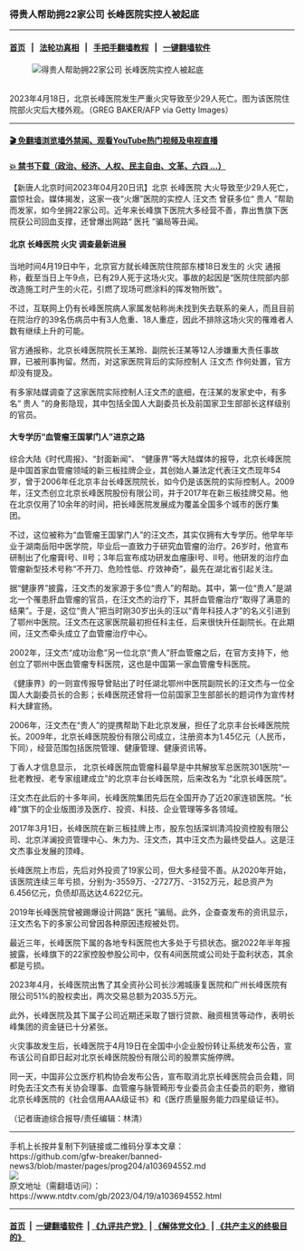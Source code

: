 ### 得贵人帮助拥22家公司 长峰医院实控人被起底
------------------------

#### [首页](https://github.com/gfw-breaker/banned-news3/blob/master/README.md) &nbsp;&nbsp;|&nbsp;&nbsp; [法轮功真相](https://github.com/begood0513/basic/blob/master/README.md)  &nbsp;&nbsp;|&nbsp;&nbsp; [手把手翻墙教程](https://github.com/gfw-breaker/guides/wiki)  &nbsp;&nbsp;|&nbsp;&nbsp; [一键翻墙软件](https://github.com/gfw-breaker/nogfw/blob/master/README.md)  



<div><div class="featured_image">
 <figure>
  <img alt="得贵人帮助拥22家公司 长峰医院实控人被起底" src="https://i.ntdtv.com/assets/uploads/2023/04/id103694558-GettyImages-1251971349-800x450-1.jpg"/>
 </figure><br/>
 <span class="caption">
  2023年4月18日，北京长峰医院发生严重火灾导致至少29人死亡。图为该医院住院部火灾后大楼外观。（GREG BAKER/AFP via Getty Images）
 </span>
</div>
</div><hr/>

#### [ 🎬  免翻墙浏览墙外禁闻、观看YouTube热门视频及电视直播](https://github.com/gfw-breaker/HelloWorld)

#### [ 💥  禁书下载（政治、经济、人权、民主自由、文革、六四 ...）](https://github.com/gfw-breaker/books/blob/master/README.md)

<div><div class="post_content" itemprop="articleBody">
 <p>
  【新唐人北京时间2023年04月20日讯】北京
  <ok href="https://www.ntdtv.com/gb/长峰医院.htm">
   长峰医院
  </ok>
  大火导致至少29人死亡，震惊社会。媒体揭发，这家一夜“火爆”医院的实控人
  <ok href="https://www.ntdtv.com/gb/汪文杰.htm">
   汪文杰
  </ok>
  曾获多位“
  <ok href="https://www.ntdtv.com/gb/贵人.htm">
   贵人
  </ok>
  ”帮助而发家，如今坐拥22家公司。近年来长峰旗下医院大多经营不善，靠出售旗下医院获公司回血支撑，还曾爆出网路“
  <ok href="https://www.ntdtv.com/gb/医托.htm">
   医托
  </ok>
  ”骗局等丑闻。
 </p>
 <h4>
  北京
  <ok href="https://www.ntdtv.com/gb/长峰医院.htm">
   长峰医院
  </ok>
  <ok href="https://www.ntdtv.com/gb/火灾.htm">
   火灾
  </ok>
  调查最新进展
 </h4>
 <p>
  当地时间4月19日中午，北京官方就长峰医院住院部东楼18日发生的
  <ok href="https://www.ntdtv.com/gb/火灾.htm">
   火灾
  </ok>
  通报称，截至当日上午9点，已有29人死于这场火灾。事故的起因是“医院住院部内部改造施工时产生的火花，引燃了现场可燃涂料的挥发物所致”。
 </p>
 <p>
  不过，互联网上仍有长峰医院病人家属发帖称尚未找到失去联系的亲人，而且目前在院治疗的39名伤病员中有3人危重、18人重症，因此不排除这场火灾的罹难者人数有继续上升的可能。
 </p>
 <p>
  官方通报称，北京长峰医院院长王某玲、副院长汪某等12人涉嫌重大责任事故罪，已被刑事拘留。然而，对这家医院背后的实际控制人
  <ok href="https://www.ntdtv.com/gb/汪文杰.htm">
   汪文杰
  </ok>
  作何处置，官方却没有提及。
 </p>
 <p>
  有多家陆媒调查了这家医院实际控制人汪文杰的底细，在汪某的发家史中，有多名“
  <ok href="https://www.ntdtv.com/gb/贵人.htm">
   贵人
  </ok>
  ”的身影隐现，其中包括全国人大副委员长及前国家卫生部部长这样级别的官员。
 </p>
 <h4>
  大专学历“血管瘤王国掌门人”进京之路
 </h4>
 <p>
  综合大陆《时代周报》、“封面新闻”、 “健康界”等大陆媒体的报导，北京长峰医院是中国首家血管瘤领域的新三板挂牌企业，其创始人兼法定代表汪文杰现年54岁，曾于2006年任北京丰台长峰医院院长，如今仍是该医院的实际控制人。2009年，汪文杰创立北京长峰医院股份有限公司，并于2017年在新三板挂牌交易。他在北京仅用了10余年的时间，把长峰医院发展成为覆盖全国多个城市的医疗集团。
 </p>
 <p>
  不过，这位被称为“血管瘤王国掌门人”的汪文杰，其实仅拥有大专学历。他早年毕业于湖南岳阳中医学院，毕业后一直致力于研究血管瘤的治疗。26岁时，他宣布研制出了化瘤膏Ⅰ号、Ⅱ号；3年后宣布成功研发血瘤康Ⅰ号、Ⅱ号。他研发的治疗血管瘤新型技术号称“不开刀、危险性低、疗效神奇”，最先在湖北省引起关注。
 </p>
 <p>
  据“健康界”披露，汪文杰的发家源于多位“贵人”的帮助。其中，第一位“贵人”是湖北一个罹患肝血管瘤的官员，在汪文杰的治疗下，其肝血管瘤治疗“取得了满意的结果”。于是，这位“贵人”把当时刚30岁出头的汪以“青年科技人才”的名义引进到了鄂州中医院。汪文杰在这家医院最初担任科主任，后来很快升任副院长。在此期间，汪文杰牵头成立了血管瘤治疗中心。
 </p>
 <p>
  2002年，汪文杰“成功治愈”另一位北京“贵人”肝血管瘤之后，在官方支持下，他创立了鄂州中医血管瘤专科医院，这也是中国第一家血管瘤专科医院。
 </p>
 <p>
  《健康界》的一则宣传报导曾贴出了时任湖北鄂州中医院副院长的汪文杰与一位全国人大副委员长的合影；长峰医院还曾将一位前国家卫生部部长的题词作为宣传材料大肆宣扬。
 </p>
 <p>
  2006年，汪文杰在“贵人”的提携帮助下赴北京发展，担任了北京丰台长峰医院院长。2009年，北京长峰医院股份有限公司成立，注册资本为1.45亿元（人民币，下同），经营范围包括医院管理、健康管理、健康资讯等。
 </p>
 <p>
  丁香人才信息显示， 北京长峰医院血管瘤科最早是中共解放军总医院301医院“一批老教授、老专家组建成立”的北京丰台长峰医院，后来改名为 “北京长峰医院”。
 </p>
 <p>
  汪文杰在此后的十多年间，长峰医院集团先后在全国开办了近20家连锁医院。“长峰”旗下的企业版图涉及医疗、投资、科技、企业管理等多各领域。
 </p>
 <p>
  2017年3月1日，长峰医院在新三板挂牌上市，股东包括深圳清鸿投资控股有限公司、北京洋澜投资管理中心、朱力为、汪文杰，其中汪文杰为最终受益人。这是汪文杰事业发展的顶峰。
 </p>
 <p>
  长峰医院上市后，先后对外投资了19家公司，但大多经营不善。从2020年开始，该医院连续三年亏损，分别为-3559万、-2727万、-3152万元，起总资产为6.456亿元，负债却高达达4.622亿元。
 </p>
 <p>
  2019年长峰医院曾被踢爆设计网路“
  <ok href="https://www.ntdtv.com/gb/医托.htm">
   医托
  </ok>
  ”骗局。此外，企查查发布的资讯显示，汪文杰名下的多家公司曾因各种原因违规被处罚。
 </p>
 <p>
  最近三年，长峰医院下属的各地专科医院也大多处于亏损状态。据2022年半年报披露，长峰旗下的22家控股参股公司中，仅有4间医院或公司处于盈利状态，其余都是亏损。
 </p>
 <p>
  2023年4月，长峰医院出售了其全资孙公司长沙湘城康复医院和广州长峰医院有限公司51%的股权卖出，两次交易总额为2035.5万元。
 </p>
 <p>
  此外，长峰医院及其下属子公司近期还采取了银行贷款、融资租赁等动作，表明长峰集团的资金链已十分紧张。
 </p>
 <p>
  火灾事故发生后，长峰医院于4月19日在全国中小企业股份转让系统发布公告，宣布该公司自即日起对北京长峰医院股份有限公司的股票实施停牌。
 </p>
 <p>
  同一天，中国非公立医疗机构协会发布公告，宣布取消北京长峰医院会员会籍，同时免去汪文杰有关协会理事、血管瘤与脉管畸形专业委员会主任委员的职务，撤销北京长峰医院的《社会信用AAA级证书》和《医疗质量服务能力四星级证书》。
 </p>
 <p>
  （记者唐迪综合报导/责任编辑：林清）
 </p>
 <div class="single_ad">
 </div>
</div>
</div>
<hr/>
手机上长按并复制下列链接或二维码分享本文章：<br/>
https://github.com/gfw-breaker/banned-news3/blob/master/pages/prog204/a103694552.md <br/>
<a href='https://github.com/gfw-breaker/banned-news3/blob/master/pages/prog204/a103694552.md'><img src='https://github.com/gfw-breaker/banned-news3/blob/master/pages/prog204/a103694552.md.png'/></a> <br/>
原文地址（需翻墙访问）：https://www.ntdtv.com/gb/2023/04/19/a103694552.html


------------------------
#### [首页](https://github.com/gfw-breaker/banned-news3/blob/master/README.md) &nbsp;|&nbsp; [一键翻墙软件](https://github.com/gfw-breaker/nogfw/blob/master/README.md) &nbsp;| [《九评共产党》](https://github.com/gfw-breaker/9ping.md/blob/master/README.md#九评之一评共产党是什么) | [《解体党文化》](https://github.com/gfw-breaker/jtdwh.md/blob/master/README.md) | [《共产主义的终极目的》](https://github.com/gfw-breaker/gczydzjmd.md/blob/master/README.md)


<img src='http://gfw-breaker.win/banned-news3/pages/prog204/a103694552.md' width='0px' height='0px'/>